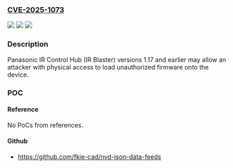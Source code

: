 ### [CVE-2025-1073](https://cve.mitre.org/cgi-bin/cvename.cgi?name=CVE-2025-1073)
![](https://img.shields.io/static/v1?label=Product&message=IR%20Control%20Hub%20(IR%20Blaster)&color=blue)
![](https://img.shields.io/static/v1?label=Version&message=%3D%201.17%20and%20earlier%20&color=brighgreen)
![](https://img.shields.io/static/v1?label=Vulnerability&message=CWE-1299%3A%20Missing%20Protection%20Mechanism%20for%20Alternate%20Hardware%20Interface&color=brighgreen)

### Description

Panasonic IR Control Hub (IR Blaster) versions 1.17 and earlier may allow an attacker with physical access to load unauthorized firmware onto the device.

### POC

#### Reference
No PoCs from references.

#### Github
- https://github.com/fkie-cad/nvd-json-data-feeds

